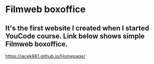 # Filmweb boxoffice
## It's the first website I created when I started YouCode course. Link below shows simple Filmweb boxoffice.
https://jacek861.github.io/Homepage/
